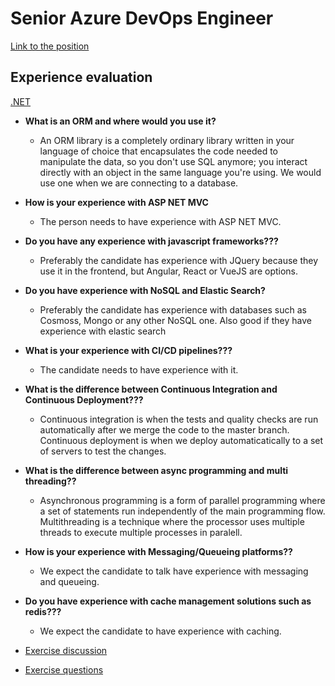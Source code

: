 # Senior Azure DevOps Engineer

[Link to the position](https://jobs.lever.co/codelitt/7a3e477d-0494-440b-8929-978722d2843b)

## Experience evaluation

[.NET](https://github.com/codelittinc/engineering-hiring/blob/master/questions/technologies/dot-net.md)

* **What is an ORM and where would you use it?**
    * An ORM library is a completely ordinary library written in your language of choice that encapsulates the code needed to manipulate the data, so you don't use SQL anymore; you interact directly with an object in the same language you're using. We would use one when we are connecting to a database.

* **How is your experience with ASP NET MVC**
    * The person needs to have experience with ASP NET MVC.

* **Do you have any experience with javascript frameworks???**
    * Preferably the candidate has experience with JQuery because they use it in the frontend, but Angular, React or VueJS are options.

* **Do you have experience with NoSQL and Elastic Search?**
    * Preferably the candidate has experience with databases such as Cosmoss, Mongo or any other NoSQL one. Also good if they have experience with elastic search

* **What is your experience with CI/CD pipelines???**
    * The candidate needs to have experience with it.

* **What is the difference between Continuous Integration and Continuous Deployment???**
    * Continuous integration is when the tests and quality checks are run automatically after we merge the code to the master branch. Continuous deployment is when we deploy automaticatically to a set of servers to test the changes. 

* **What is the difference between async programming and multi threading??**
    * Asynchronous programming is a form of parallel programming where a set of statements run independently of the main programming flow. Multithreading is a technique where the processor uses multiple threads to execute multiple processes in paralell.

* **How is your experience with Messaging/Queueing platforms??**
    * We expect the candidate to talk have experience with messaging and queueing.

* **Do you have experience with cache management solutions such as redis???**
    * We expect the candidate to have experience with caching.

* [Exercise discussion](https://gist.github.com/kaiomagalhaes/d49183f853ba2e383bf7a561f401c387)
* [Exercise questions](https://gist.github.com/kaiomagalhaes/7c260708e37dca632f0670a17a899670)